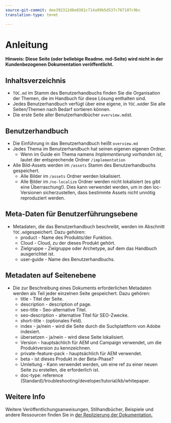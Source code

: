 ```yaml
---
source-git-commit: dee392312d8e0381c714a99b5d537c767107c9bc
translation-type: tm+mt

---
```

# Anleitung

**Hinweis: Diese Seite (oder beliebige Readme. md-Seite) wird nicht in der Kundenbezogenen Dokumentation veröffentlicht.**

## Inhaltsverzeichnis

+ `TOC.md` im Stamm des Benutzerhandbuchs finden Sie die Organisation der Themen, die im Handbuch für diese Lösung enthalten sind.
+ Jedes Benutzerhandbuch verfügt über eine eigene, in `TOC.md`der Sie alle Seiten/Themen nach Bedarf sortieren können.
+ Die erste Seite aller Benutzerhandbücher `overview.md`ist.

## Benutzerhandbuch

+ Die Einführung in das Benutzerhandbuch heißt `overview.md`
+ Jedes Thema im Benutzerhandbuch hat seinen eigenen eigenen Ordner.
   + Wenn im Guide ein Thema namens *Implementierung vorhanden ist*, lautet der entsprechende Ordner `/implementation`
+ Alle Bild-Assets werden im `/assets` Stamm des Benutzerhandbuchs gespeichert.
   + Alle Bilder im `/assets` Ordner werden lokalisiert.
   + Alle Bilder im `/no-localize` Ordner werden nicht lokalisiert (es gibt eine Überraschung!). Dies kann verwendet werden, um in den loc-Versionen sicherzustellen, dass bestimmte Assets nicht unnötig reproduziert werden.

## Meta-Daten für Benutzerführungsebene

+ Metadaten, die das Benutzerhandbuch beschreibt, werden im Abschnitt `TOC.md`gespeichert. Dazu gehören:
   + product - Name des Produkts/der Funktion.
   + Cloud - Cloud, zu der dieses Produkt gehört.
   + Zielgruppe - Zielgruppe oder Archetype, auf dem das Handbuch ausgerichtet ist.
   + user-guide - Name des Benutzerhandbuchs.

## Metadaten auf Seitenebene

+ Die zur Beschreibung eines Dokuments erforderlichen Metadaten werden als Teil jeder einzelnen Seite gespeichert. Dazu gehören:
   + title - Titel der Seite.
   + description - description of page.
   + seo-title - Seo-alternative Titel.
   + seo-description - alternative Titel für SEO-Zwecke.
   + short-title - (optionales Feld).
   + index - ja/nein - wird die Seite durch die Suchplattform von Adobe indexiert.
   + übersetzen - ja/nein - wird diese Seite lokalisiert.
   + Version - hauptsächlich für AEM und Campaign verwendet, um die Produktversion zu kennzeichnen.
   + private-feature-pack - hauptsächlich für AEM verwendet.
   + beta - ist dieses Produkt in der Beta-Phase?
   + Umleitung - Kann verwendet werden, um eine ref zu einer neuen Seite zu erstellen, die erforderlich ist.
   + doc-type: reference (Standard)/troubleshooting/developer/tutorial/kb/whitepaper.

## Weitere Info

Weitere Veröffentlichungsanweisungen, Stilhandbücher, Beispiele und andere Ressourcen finden Sie in [der Replizierung der Dokumentation.](https://git.corp.adobe.com/AdobeDocs/collaborative-doc-instructions)
